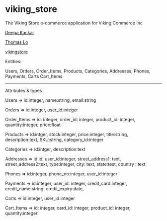 viking_store
============

The Viking Store e-commerce application for Viking Commerce Inc

[Deepa Kackar](https://github.com/dkackar/assignment_viking_store.git)

[Thomas Lo](https://github.com/thomasjinlo/assignment_viking_store)

[vikingstore](http://www.vikingcodeschool.com/unit-8-databases-sql-and-activerecord/assignment-setting-up-the-db)

Entities:

Users,
Orders,
Order_Items,
Products,
Categories,
Addresses,
Phones,
Payments,
Carts
Cart_Items

--------------------------------------------------------------------------
Attributes & types

Users => id:integer, name:string, email:string

Orders => id.integer, user_id:integer

Order_Items => id: integer, order_id: integer, product_id: integer, quantity:integer, price:float

Products => id:intger, stock:integer, price:integer, title:string, description:text, SKU:string, category_id:integer

Categories => id:intger, description:text

Addresses => id:id, user_id:integer, street_address1: text, street_address2:text, type:integer, city: text, state:text, country : text

Phones => id:integer, phone_no:integer, user_id:integer

Payments => id:integer, user_id: integer, credit_card:integer, credit_name:string, credit_expiry:date, 

Carts => id:integer, user_id:integer

Cart_Items => id: integer, card_id: integer, product_id: integer, quantity:integer



